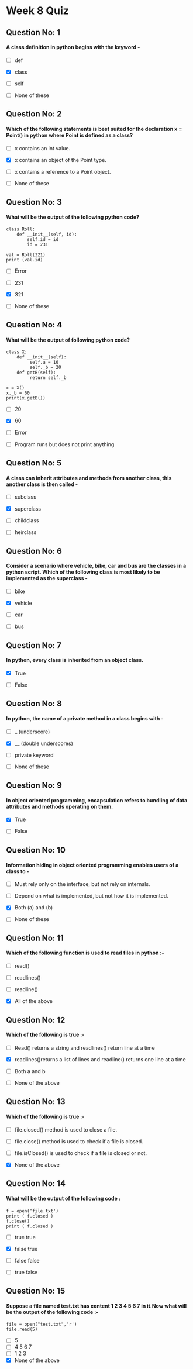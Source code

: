 # Week 8 Quiz

## Question No: 1
#### A class definition in python begins with the keyword -
* [ ] def
* [x] class
* [ ] self
* [ ] None of these


## Question No: 2
#### Which of the following statements is best suited for the declaration x = Point() in python where Point is defined as a class?
* [ ] x contains an int value.
* [x] x contains an object of the Point type.
* [ ] x contains a reference to a Point object.
* [ ] None of these


## Question No: 3
#### What will be the output of the following python code?
```
class Roll:
    def __init__(self, id):
        self.id = id
        id = 231

val = Roll(321)
print (val.id)
```
* [ ] Error
* [ ] 231
* [x] 321
* [ ] None of these



## Question No: 4
#### What will be the output of following python code?
```
class X:
    def __init__(self):
         self.a = 10
         self._b = 20
    def getB(self):
         return self._b

x = X()
x._b = 60
print(x.getB())
```
* [ ] 20
* [x] 60
* [ ] Error
* [ ] Program runs but does not print anything



## Question No: 5
#### A class can inherit attributes and methods from another class, this another class is then called -
* [ ] subclass
* [x] superclass
* [ ] childclass
* [ ] heirclass


## Question No: 6
#### Consider a scenario where vehicle, bike, car and bus are the classes in a python script. Which of the following class is most likely to be implemented as the superclass -
* [ ] bike
* [x] vehicle
* [ ] car
* [ ] bus


## Question No: 7
#### In python, every class is inherited from an object class.
* [x] True
* [ ] False



## Question No: 8
#### In python, the name of a private method in a class begins with -
* [ ] _ (underscore)
* [x] __ (double underscores)
* [ ] private keyword
* [ ] None of these



## Question No: 9
#### In object oriented programming, encapsulation refers to bundling of data attributes and methods operating on them.
* [x] True
* [ ] False


## Question No: 10
#### Information hiding in object oriented programming enables users of a class to -
* [ ] Must rely only on the interface, but not rely on internals.
* [ ] Depend on what is implemented, but not how it is implemented.
* [x] Both (a) and (b)
* [ ] None of these


## Question No: 11
#### Which of the following function is used to read files in python :-
* [ ] read()
* [ ] readlines()
* [ ] readline()
* [x] All of the above


## Question No: 12
#### Which of the following is true :-
* [ ] Read() returns a string and readlines() return line at a time
* [x] readlines()returns a list of lines and readline() returns one line at a time
* [ ] Both a and b
* [ ] None of the above


## Question No: 13
#### Which of the following is true :-
* [ ] file.closed() method is used to close a file.
* [ ] file.close() method is used to check if a file is closed.
* [ ] file.isClosed() is used to check if a file is closed or not.
* [x] None of the above



## Question No: 14
#### What will be the output of the following code :
```
f = open(‘file.txt')
print ( f.closed )
f.close()
print ( f.closed )
```
* [ ] true true
* [x] false true
* [ ] false false
* [ ] true false


## Question No: 15
#### Suppose a file named test.txt has content 1 2 3 4 5 6 7 in it.Now what will be the output of the following code :-
```
file = open("test.txt",'r')
file.read(5)
```
* [ ] 5
* [ ] 4 5 6 7
* [ ] 1 2 3
* [x] None of the above